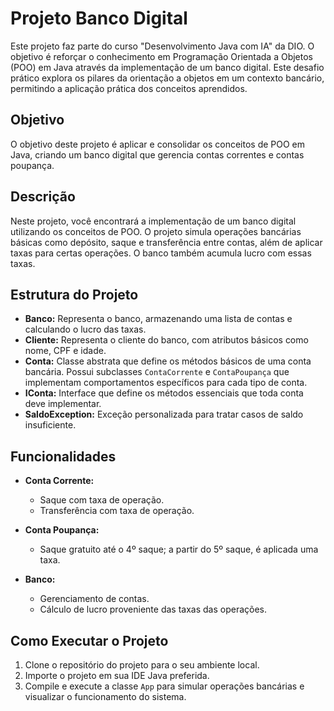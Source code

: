 # Projeto Banco Digital

Este projeto faz parte do curso "Desenvolvimento Java com IA" da DIO. O objetivo é reforçar o conhecimento em Programação Orientada a Objetos (POO) em Java através da implementação de um banco digital. Este desafio prático explora os pilares da orientação a objetos em um contexto bancário, permitindo a aplicação prática dos conceitos aprendidos.

## Objetivo

O objetivo deste projeto é aplicar e consolidar os conceitos de POO em Java, criando um banco digital que gerencia contas correntes e contas poupança. 

## Descrição

Neste projeto, você encontrará a implementação de um banco digital utilizando os conceitos de POO. O projeto simula operações bancárias básicas como depósito, saque e transferência entre contas, além de aplicar taxas para certas operações. O banco também acumula lucro com essas taxas.

## Estrutura do Projeto

- **Banco:** Representa o banco, armazenando uma lista de contas e calculando o lucro das taxas.
- **Cliente:** Representa o cliente do banco, com atributos básicos como nome, CPF e idade.
- **Conta:** Classe abstrata que define os métodos básicos de uma conta bancária. Possui subclasses `ContaCorrente` e `ContaPoupança` que implementam comportamentos específicos para cada tipo de conta.
- **IConta:** Interface que define os métodos essenciais que toda conta deve implementar.
- **SaldoException:** Exceção personalizada para tratar casos de saldo insuficiente.

## Funcionalidades

- **Conta Corrente:**
  - Saque com taxa de operação.
  - Transferência com taxa de operação.
  
- **Conta Poupança:**
  - Saque gratuito até o 4º saque; a partir do 5º saque, é aplicada uma taxa.
  
- **Banco:**
  - Gerenciamento de contas.
  - Cálculo de lucro proveniente das taxas das operações.

## Como Executar o Projeto

1. Clone o repositório do projeto para o seu ambiente local.
2. Importe o projeto em sua IDE Java preferida.
3. Compile e execute a classe `App` para simular operações bancárias e visualizar o funcionamento do sistema.

